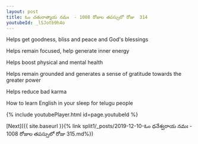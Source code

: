 ```yaml
---
layout: post
title: ఓం చతురాత్మాయ నమః  - 1008 రోజుల తపస్సులో రోజు  314
youtubeId: _lSJotb9h4o
---
```

 
 
Helps get goodness, bliss and peace and God's blessings
 
Helps remain focused, help generate inner energy 
 
Helps boost physical and mental health 
 
Helps remain grounded and generates a sense of gratitude towards the greater power 
 
Helps reduce bad karma
 
How to learn English in your sleep for telugu people
 
 
 
 


{% include youtubePlayer.html id=page.youtubeId %}
 
[Next]({{ site.baseurl }}{% link split1/_posts/2019-12-10-ఓం ధనేశ్వరాయ నమః  - 1008 రోజుల తపస్సులో రోజు  315.md%})
 
